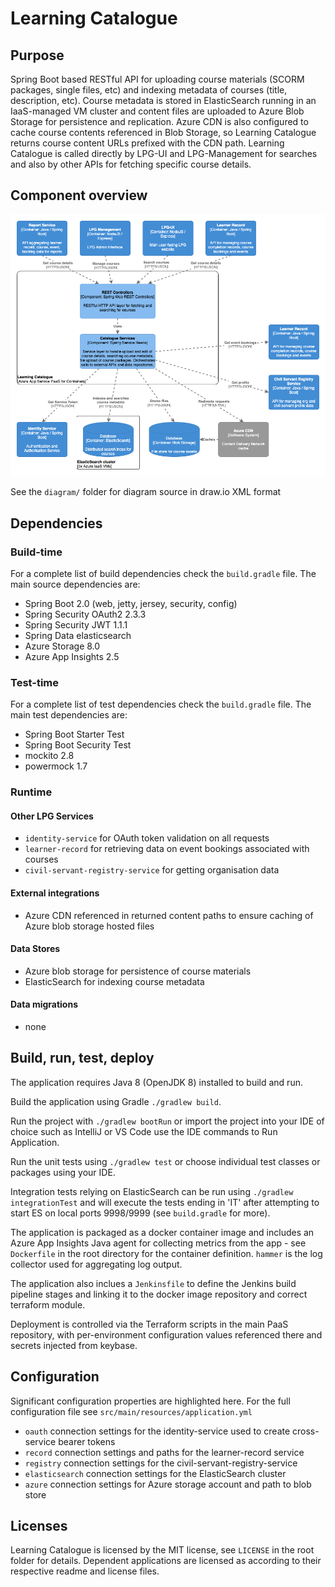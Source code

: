 # Learning Catalogue

## Purpose

Spring Boot based RESTful API for uploading course materials (SCORM packages, single files, etc) and indexing metadata of courses (title, description, etc). Course metadata is stored in ElasticSearch running in an IaaS-managed VM cluster and content files are uploaded to Azure Blob Storage for persistence and replication. Azure CDN is also configured to cache course contents referenced in Blob Storage, so Learning Catalogue returns course content URLs prefixed with the CDN path. Learning Catalogue is called directly by LPG-UI and LPG-Management for searches and also by other APIs for fetching specific course details.


## Component overview

![C4 Component diagram for Learning Catalogue](diagram/learning-catalogue-component.png)

See the `diagram/` folder for diagram source in draw.io XML format


## Dependencies

### Build-time

For a complete list of build dependencies check the `build.gradle` file. The main source dependencies are:  
- Spring Boot 2.0 (web, jetty, jersey, security, config)
- Spring Security OAuth2 2.3.3
- Spring Security JWT 1.1.1
- Spring Data elasticsearch
- Azure Storage 8.0
- Azure App Insights 2.5

### Test-time

For a complete list of test dependencies check the `build.gradle` file. The main test dependencies are:  
- Spring Boot Starter Test
- Spring Boot Security Test
- mockito 2.8
- powermock 1.7

### Runtime 

#### Other LPG Services

- `identity-service` for OAuth token validation on all requests
- `learner-record` for retrieving data on event bookings associated with courses
- `civil-servant-registry-service` for getting organisation data

#### External integrations

- Azure CDN referenced in returned content paths to ensure caching of Azure blob storage hosted files

#### Data Stores

- Azure blob storage for persistence of course materials
- ElasticSearch for indexing course metadata

#### Data migrations

- none


## Build, run, test, deploy

The application requires Java 8 (OpenJDK 8) installed to build and run.

Build the application using Gradle `./gradlew build`.

Run the project with `./gradlew bootRun` or import the project into your IDE of choice such as IntelliJ or VS Code use the IDE commands to Run Application.

Run the unit tests using `./gradlew test` or choose individual test classes or packages using your IDE.

Integration tests relying on ElasticSearch can be run using `./gradlew integrationTest` and will execute the tests ending in 'IT' after attempting to start ES on local ports 9998/9999 (see `build.gradle` for more).

The application is packaged as a docker container image and includes an Azure App Insights Java agent for collecting metrics from the app - see `Dockerfile` in the root directory for the container definition. `hammer` is the log collector used for aggregating log output.

The application also inclues a `Jenkinsfile` to define the Jenkins build pipeline stages and linking it to the docker image repository and correct terraform module.

Deployment is controlled via the Terraform scripts in the main PaaS repository, with per-environment configuration values referenced there and secrets injected from keybase.


## Configuration

Significant configuration properties are highlighted here. For the full configuration file see `src/main/resources/application.yml`

- `oauth` connection settings for the identity-service used to create cross-service bearer tokens
- `record` connection settings and paths for the learner-record service
- `registry` connection settings for the civil-servant-registry-service
- `elasticsearch` connection settings for the ElasticSearch cluster
- `azure` connection settings for Azure storage account and path to blob store


## Licenses

Learning Catalogue is licensed by the MIT license, see `LICENSE` in the root folder for details. Dependent applications are licensed as according to their respective readme and license files.


